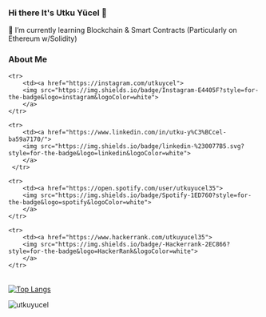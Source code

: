 ### Hi there It's Utku Yücel 👋

<!--
**utkuyucel/utkuyucel** is a ✨ _special_ ✨ repository because its `README.md` (this file) appears on your GitHub profile.

Here are some ideas to get you started:

- 🔭 I’m currently working on ...

- 👯 I’m looking to collaborate on ...
- 🤔 I’m looking for help with ...
- 💬 Ask me about ...
- 📫 How to reach me: ...
- 😄 Pronouns: ...
- ⚡ Fun fact: ...
-->

🌱 I’m currently learning Blockchain & Smart Contracts (Particularly on Ethereum w/Solidity)

</p>

<table class="center">
    <tr> 
      <h3>About Me</h3>
    </tr>

    <tr>
        <td><a href="https://instagram.com/utkuycel">
        <img src="https://img.shields.io/badge/Instagram-E4405F?style=for-the-badge&logo=instagram&logoColor=white">
        </a> 
    </tr>

    <tr>
        <td><a href="https://www.linkedin.com/in/utku-y%C3%BCcel-ba59a7170/">
        <img src="https://img.shields.io/badge/linkedin-%230077B5.svg?style=for-the-badge&logo=linkedin&logoColor=white">
        </a> 
     </tr>

    <tr>
        <td><a href="https://open.spotify.com/user/utkuyucel35">
        <img src="https://img.shields.io/badge/Spotify-1ED760?style=for-the-badge&logo=spotify&logoColor=white">
        </a> 
    </tr>
    
    <tr>
        <td><a href="https://www.hackerrank.com/utkuyucel35">
        <img src="https://img.shields.io/badge/-Hackerrank-2EC866?style=for-the-badge&logo=HackerRank&logoColor=white">
        </a> 
    </tr>

    
</table>



[![Top Langs](https://github-readme-stats.vercel.app/api/top-langs/?username=utkuyucel&layout=compact&theme=dark)](https://github.com/utkuyucel/utkuyucel)

<p align="left"> <img src="https://komarev.com/ghpvc/?username=utkuyucel&label=Profile%20views&color=0e75b6&style=flat" alt="utkuyucel" /> </p>

